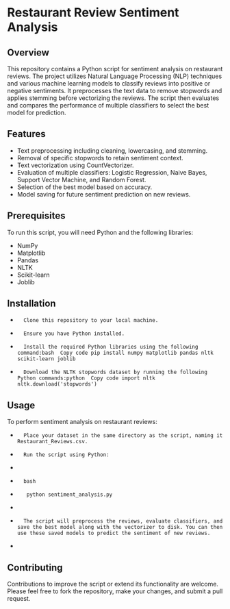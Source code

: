 # Restaurant Review Sentiment Analysis

## Overview
This repository contains a Python script for sentiment analysis on restaurant reviews. The project utilizes Natural Language Processing (NLP) 
techniques and various machine learning models to classify reviews into positive or negative sentiments. It preprocesses the text data to remove 
stopwords and applies stemming before vectorizing the reviews. The script then evaluates and compares the performance of multiple classifiers to 
select the best model for prediction.

## Features
* Text preprocessing including cleaning, lowercasing, and stemming.
* Removal of specific stopwords to retain sentiment context.
* Text vectorization using CountVectorizer.
* Evaluation of multiple classifiers: Logistic Regression, Naive Bayes, Support Vector Machine, and Random Forest.
* Selection of the best model based on accuracy.
* Model saving for future sentiment prediction on new reviews.
  
## Prerequisites

To run this script, you will need Python and the following libraries:
* NumPy
* Matplotlib
* Pandas
* NLTK
* Scikit-learn
* Joblib
  
## Installation
* 		Clone this repository to your local machine.
* 		Ensure you have Python installed.
* 		Install the required Python libraries using the following command:bash  Copy code pip install numpy matplotlib pandas nltk scikit-learn joblib   
* 		Download the NLTK stopwords dataset by running the following Python commands:python  Copy code import nltk nltk.download('stopwords')   

## Usage

To perform sentiment analysis on restaurant reviews:
* 		Place your dataset in the same directory as the script, naming it Restaurant_Reviews.csv.
* 		Run the script using Python:
*
* 		bash
* 		 python sentiment_analysis.py
* 		
* 		The script will preprocess the reviews, evaluate classifiers, and save the best model along with the vectorizer to disk. You can then use these saved models to predict the sentiment of new reviews.
* 
## Contributing

Contributions to improve the script or extend its functionality are welcome. Please feel free to fork the repository, make your changes, and submit a pull request.




